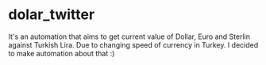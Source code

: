 # dolar_twitter

It's an automation that aims to get current value of Dollar, Euro and Sterlin against Turkish Lira. Due to changing speed of currency in Turkey. I decided to make automation about that :)
